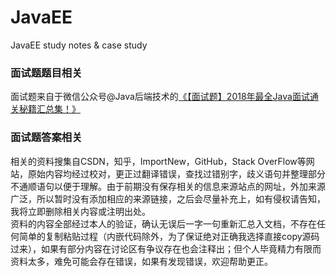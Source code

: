 # JavaEE
JavaEE study notes &amp; case study

### 面试题题目相关

面试题来自于微信公众号@Java后端技术的[《【面试题】2018年最全Java面试通关秘籍汇总集！》](https://mp.weixin.qq.com/s?__biz=MzI1NDQ3MjQxNA==&mid=2247485315&idx=1&sn=75153fe91a19d1b299fd849a11e7d1d7&chksm=e9c5fe32deb27724953cf976a8eda562c08154df725998ee1e07a00460613e9dd57411ef0caf&mpshare=1&scene=23&srcid=0403YtOBliFmRowskF1p4CqV#rd)

### 面试题答案相关

相关的资料搜集自CSDN，知乎，ImportNew，GitHub，Stack OverFlow等网站，原始内容均经过校对，更正过翻译错误，查找过错别字，歧义语句并整理部分不通顺语句以便于理解。由于前期没有保存相关的信息来源站点的网址，外加来源广泛，所以暂时没有添加相应的来源链接，之后会尽量补充上，如有侵权请告知，我将立即删除相关内容或注明出处。  
资料的内容全部经过本人的验证，确认无误后一字一句重新汇总入文档，不存在任何简单的复制粘贴过程（内嵌代码除外，为了保证绝对正确我选择直接copy源码过来），如果有部分内容在讨论区有争议存在也会注释出；但个人毕竟精力有限而资料太多，难免可能会存在错误，如果有发现错误，欢迎帮助更正。
